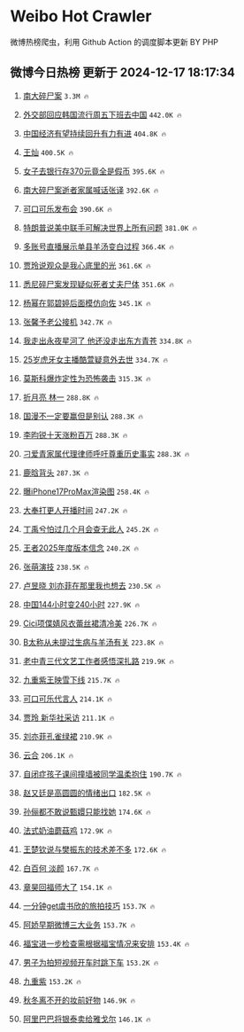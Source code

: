 # Weibo Hot Crawler 



微博热榜爬虫，利用 Github Action 的调度脚本更新 BY PHP 


## 微博今日热榜 更新于 2024-12-17 18:17:34 
1. [南大碎尸案](https://s.weibo.com/weibo?q=%E5%8D%97%E5%A4%A7%E7%A2%8E%E5%B0%B8%E6%A1%88&t=31&band_rank=1&Refer=top) `3.3M 🔥` 

1. [外交部回应韩国流行周五下班去中国](https://s.weibo.com/weibo?q=%23%E5%A4%96%E4%BA%A4%E9%83%A8%E5%9B%9E%E5%BA%94%E9%9F%A9%E5%9B%BD%E6%B5%81%E8%A1%8C%E5%91%A8%E4%BA%94%E4%B8%8B%E7%8F%AD%E5%8E%BB%E4%B8%AD%E5%9B%BD%23&t=31&band_rank=2&Refer=top) `442.0K 🔥` 

1. [中国经济有望持续回升有力有进](https://s.weibo.com/weibo?q=%23%E4%B8%AD%E5%9B%BD%E7%BB%8F%E6%B5%8E%E6%9C%89%E6%9C%9B%E6%8C%81%E7%BB%AD%E5%9B%9E%E5%8D%87%E6%9C%89%E5%8A%9B%E6%9C%89%E8%BF%9B%23&t=31&band_rank=3&Refer=top) `404.8K 🔥` 

1. [王灿](https://s.weibo.com/weibo?q=%E7%8E%8B%E7%81%BF&t=31&band_rank=4&Refer=top) `400.5K 🔥` 

1. [女子去银行存370元竟全是假币](https://s.weibo.com/weibo?q=%23%E5%A5%B3%E5%AD%90%E5%8E%BB%E9%93%B6%E8%A1%8C%E5%AD%98370%E5%85%83%E7%AB%9F%E5%85%A8%E6%98%AF%E5%81%87%E5%B8%81%23&t=31&band_rank=5&Refer=top) `395.6K 🔥` 

1. [南大碎尸案逝者家属喊话张译](https://s.weibo.com/weibo?q=%23%E5%8D%97%E5%A4%A7%E7%A2%8E%E5%B0%B8%E6%A1%88%E9%80%9D%E8%80%85%E5%AE%B6%E5%B1%9E%E5%96%8A%E8%AF%9D%E5%BC%A0%E8%AF%91%23&t=31&band_rank=6&Refer=top) `392.6K 🔥` 

1. [可口可乐发布会](https://s.weibo.com/weibo?q=%23%E5%8F%AF%E5%8F%A3%E5%8F%AF%E4%B9%90%E5%8F%91%E5%B8%83%E4%BC%9A%23&t=31&band_rank=7&Refer=top) `390.6K 🔥` 

1. [特朗普说美中联手可解决世界上所有问题](https://s.weibo.com/weibo?q=%23%E7%89%B9%E6%9C%97%E6%99%AE%E8%AF%B4%E7%BE%8E%E4%B8%AD%E8%81%94%E6%89%8B%E5%8F%AF%E8%A7%A3%E5%86%B3%E4%B8%96%E7%95%8C%E4%B8%8A%E6%89%80%E6%9C%89%E9%97%AE%E9%A2%98%23&t=31&band_rank=8&Refer=top) `381.0K 🔥` 

1. [多账号直播展示单县羊汤变白过程](https://s.weibo.com/weibo?q=%23%E5%A4%9A%E8%B4%A6%E5%8F%B7%E7%9B%B4%E6%92%AD%E5%B1%95%E7%A4%BA%E5%8D%95%E5%8E%BF%E7%BE%8A%E6%B1%A4%E5%8F%98%E7%99%BD%E8%BF%87%E7%A8%8B%23&t=31&band_rank=9&Refer=top) `366.4K 🔥` 

1. [贾玲说观众是我心底里的光](https://s.weibo.com/weibo?q=%23%E8%B4%BE%E7%8E%B2%E8%AF%B4%E8%A7%82%E4%BC%97%E6%98%AF%E6%88%91%E5%BF%83%E5%BA%95%E9%87%8C%E7%9A%84%E5%85%89%23&t=31&band_rank=10&Refer=top) `361.6K 🔥` 

1. [悉尼碎尸案发现疑似死者丈夫尸体](https://s.weibo.com/weibo?q=%23%E6%82%89%E5%B0%BC%E7%A2%8E%E5%B0%B8%E6%A1%88%E5%8F%91%E7%8E%B0%E7%96%91%E4%BC%BC%E6%AD%BB%E8%80%85%E4%B8%88%E5%A4%AB%E5%B0%B8%E4%BD%93%23&t=31&band_rank=11&Refer=top) `351.6K 🔥` 

1. [杨幂在郭碧婷后面模仿向佐](https://s.weibo.com/weibo?q=%23%E6%9D%A8%E5%B9%82%E5%9C%A8%E9%83%AD%E7%A2%A7%E5%A9%B7%E5%90%8E%E9%9D%A2%E6%A8%A1%E4%BB%BF%E5%90%91%E4%BD%90%23&t=31&band_rank=12&Refer=top) `345.1K 🔥` 

1. [张馨予老公接机](https://s.weibo.com/weibo?q=%23%E5%BC%A0%E9%A6%A8%E4%BA%88%E8%80%81%E5%85%AC%E6%8E%A5%E6%9C%BA%23&t=31&band_rank=13&Refer=top) `342.7K 🔥` 

1. [我走出永夜星河了 他还没走出东方青苍](https://s.weibo.com/weibo?q=%E6%88%91%E8%B5%B0%E5%87%BA%E6%B0%B8%E5%A4%9C%E6%98%9F%E6%B2%B3%E4%BA%86%20%E4%BB%96%E8%BF%98%E6%B2%A1%E8%B5%B0%E5%87%BA%E4%B8%9C%E6%96%B9%E9%9D%92%E8%8B%8D&t=31&band_rank=14&Refer=top) `334.8K 🔥` 

1. [25岁虎牙女主播酷萱疑意外去世](https://s.weibo.com/weibo?q=%2325%E5%B2%81%E8%99%8E%E7%89%99%E5%A5%B3%E4%B8%BB%E6%92%AD%E9%85%B7%E8%90%B1%E7%96%91%E6%84%8F%E5%A4%96%E5%8E%BB%E4%B8%96%23&t=31&band_rank=15&Refer=top) `334.7K 🔥` 

1. [莫斯科爆炸定性为恐怖袭击](https://s.weibo.com/weibo?q=%23%E8%8E%AB%E6%96%AF%E7%A7%91%E7%88%86%E7%82%B8%E5%AE%9A%E6%80%A7%E4%B8%BA%E6%81%90%E6%80%96%E8%A2%AD%E5%87%BB%23&t=31&band_rank=16&Refer=top) `315.3K 🔥` 

1. [折月亮 林一](https://s.weibo.com/weibo?q=%E6%8A%98%E6%9C%88%E4%BA%AE%20%E6%9E%97%E4%B8%80&t=31&band_rank=17&Refer=top) `288.8K 🔥` 

1. [国漫不一定要赢但是别认](https://s.weibo.com/weibo?q=%23%E5%9B%BD%E6%BC%AB%E4%B8%8D%E4%B8%80%E5%AE%9A%E8%A6%81%E8%B5%A2%E4%BD%86%E6%98%AF%E5%88%AB%E8%AE%A4%23&t=31&band_rank=18&Refer=top) `288.3K 🔥` 

1. [李昀锐十天涨粉百万](https://s.weibo.com/weibo?q=%23%E6%9D%8E%E6%98%80%E9%94%90%E5%8D%81%E5%A4%A9%E6%B6%A8%E7%B2%89%E7%99%BE%E4%B8%87%23&t=31&band_rank=19&Refer=top) `288.3K 🔥` 

1. [刁爱青家属代理律师呼吁尊重历史事实](https://s.weibo.com/weibo?q=%23%E5%88%81%E7%88%B1%E9%9D%92%E5%AE%B6%E5%B1%9E%E4%BB%A3%E7%90%86%E5%BE%8B%E5%B8%88%E5%91%BC%E5%90%81%E5%B0%8A%E9%87%8D%E5%8E%86%E5%8F%B2%E4%BA%8B%E5%AE%9E%23&t=31&band_rank=20&Refer=top) `288.3K 🔥` 

1. [鹿晗背头](https://s.weibo.com/weibo?q=%E9%B9%BF%E6%99%97%E8%83%8C%E5%A4%B4&t=31&band_rank=21&Refer=top) `287.3K 🔥` 

1. [曝iPhone17ProMax渲染图](https://s.weibo.com/weibo?q=%23%E6%9B%9DiPhone17ProMax%E6%B8%B2%E6%9F%93%E5%9B%BE%23&t=31&band_rank=22&Refer=top) `258.4K 🔥` 

1. [大奉打更人开播时间](https://s.weibo.com/weibo?q=%E5%A4%A7%E5%A5%89%E6%89%93%E6%9B%B4%E4%BA%BA%E5%BC%80%E6%92%AD%E6%97%B6%E9%97%B4&t=31&band_rank=23&Refer=top) `247.2K 🔥` 

1. [丁禹兮怕过几个月会查无此人](https://s.weibo.com/weibo?q=%23%E4%B8%81%E7%A6%B9%E5%85%AE%E6%80%95%E8%BF%87%E5%87%A0%E4%B8%AA%E6%9C%88%E4%BC%9A%E6%9F%A5%E6%97%A0%E6%AD%A4%E4%BA%BA%23&t=31&band_rank=24&Refer=top) `245.2K 🔥` 

1. [王者2025年度版本信念](https://s.weibo.com/weibo?q=%23%E7%8E%8B%E8%80%852025%E5%B9%B4%E5%BA%A6%E7%89%88%E6%9C%AC%E4%BF%A1%E5%BF%B5%23&t=31&band_rank=25&Refer=top) `240.2K 🔥` 

1. [张萌演技](https://s.weibo.com/weibo?q=%E5%BC%A0%E8%90%8C%E6%BC%94%E6%8A%80&t=31&band_rank=26&Refer=top) `238.5K 🔥` 

1. [卢昱晓 刘亦菲在那里我也想去](https://s.weibo.com/weibo?q=%E5%8D%A2%E6%98%B1%E6%99%93%20%E5%88%98%E4%BA%A6%E8%8F%B2%E5%9C%A8%E9%82%A3%E9%87%8C%E6%88%91%E4%B9%9F%E6%83%B3%E5%8E%BB&t=31&band_rank=27&Refer=top) `230.5K 🔥` 

1. [中国144小时变240小时](https://s.weibo.com/weibo?q=%23%E4%B8%AD%E5%9B%BD144%E5%B0%8F%E6%97%B6%E5%8F%98240%E5%B0%8F%E6%97%B6%23&t=31&band_rank=28&Refer=top) `227.9K 🔥` 

1. [Cici项偞婧风衣蕾丝裙清冷美](https://s.weibo.com/weibo?q=%23Cici%E9%A1%B9%E5%81%9E%E5%A9%A7%E9%A3%8E%E8%A1%A3%E8%95%BE%E4%B8%9D%E8%A3%99%E6%B8%85%E5%86%B7%E7%BE%8E%23&t=31&band_rank=29&Refer=top) `226.7K 🔥` 

1. [B太称从未提过生病与羊汤有关](https://s.weibo.com/weibo?q=%23B%E5%A4%AA%E7%A7%B0%E4%BB%8E%E6%9C%AA%E6%8F%90%E8%BF%87%E7%94%9F%E7%97%85%E4%B8%8E%E7%BE%8A%E6%B1%A4%E6%9C%89%E5%85%B3%23&t=31&band_rank=30&Refer=top) `223.8K 🔥` 

1. [老中青三代文艺工作者感悟深扎路](https://s.weibo.com/weibo?q=%23%E8%80%81%E4%B8%AD%E9%9D%92%E4%B8%89%E4%BB%A3%E6%96%87%E8%89%BA%E5%B7%A5%E4%BD%9C%E8%80%85%E6%84%9F%E6%82%9F%E6%B7%B1%E6%89%8E%E8%B7%AF%23&t=31&band_rank=31&Refer=top) `219.9K 🔥` 

1. [九重紫王映雪下线](https://s.weibo.com/weibo?q=%E4%B9%9D%E9%87%8D%E7%B4%AB%E7%8E%8B%E6%98%A0%E9%9B%AA%E4%B8%8B%E7%BA%BF&t=31&band_rank=32&Refer=top) `215.7K 🔥` 

1. [可口可乐代言人](https://s.weibo.com/weibo?q=%E5%8F%AF%E5%8F%A3%E5%8F%AF%E4%B9%90%E4%BB%A3%E8%A8%80%E4%BA%BA&t=31&band_rank=33&Refer=top) `214.1K 🔥` 

1. [贾玲 新华社采访](https://s.weibo.com/weibo?q=%E8%B4%BE%E7%8E%B2%20%E6%96%B0%E5%8D%8E%E7%A4%BE%E9%87%87%E8%AE%BF&t=31&band_rank=34&Refer=top) `211.1K 🔥` 

1. [刘亦菲孔雀绿裙](https://s.weibo.com/weibo?q=%23%E5%88%98%E4%BA%A6%E8%8F%B2%E5%AD%94%E9%9B%80%E7%BB%BF%E8%A3%99%23&t=31&band_rank=35&Refer=top) `210.9K 🔥` 

1. [云合](https://s.weibo.com/weibo?q=%E4%BA%91%E5%90%88&t=31&band_rank=36&Refer=top) `206.1K 🔥` 

1. [自闭症孩子课间撞墙被同学温柔抱住](https://s.weibo.com/weibo?q=%23%E8%87%AA%E9%97%AD%E7%97%87%E5%AD%A9%E5%AD%90%E8%AF%BE%E9%97%B4%E6%92%9E%E5%A2%99%E8%A2%AB%E5%90%8C%E5%AD%A6%E6%B8%A9%E6%9F%94%E6%8A%B1%E4%BD%8F%23&t=31&band_rank=37&Refer=top) `190.7K 🔥` 

1. [赵又廷是高圆圆的情绪出口](https://s.weibo.com/weibo?q=%23%E8%B5%B5%E5%8F%88%E5%BB%B7%E6%98%AF%E9%AB%98%E5%9C%86%E5%9C%86%E7%9A%84%E6%83%85%E7%BB%AA%E5%87%BA%E5%8F%A3%23&t=31&band_rank=38&Refer=top) `182.5K 🔥` 

1. [孙俪都不敢说甄嬛只能找她](https://s.weibo.com/weibo?q=%E5%AD%99%E4%BF%AA%E9%83%BD%E4%B8%8D%E6%95%A2%E8%AF%B4%E7%94%84%E5%AC%9B%E5%8F%AA%E8%83%BD%E6%89%BE%E5%A5%B9&t=31&band_rank=39&Refer=top) `174.6K 🔥` 

1. [法式奶油蘑菇鸡](https://s.weibo.com/weibo?q=%E6%B3%95%E5%BC%8F%E5%A5%B6%E6%B2%B9%E8%98%91%E8%8F%87%E9%B8%A1&t=31&band_rank=40&Refer=top) `172.9K 🔥` 

1. [王楚钦说与樊振东的技术差不多](https://s.weibo.com/weibo?q=%23%E7%8E%8B%E6%A5%9A%E9%92%A6%E8%AF%B4%E4%B8%8E%E6%A8%8A%E6%8C%AF%E4%B8%9C%E7%9A%84%E6%8A%80%E6%9C%AF%E5%B7%AE%E4%B8%8D%E5%A4%9A%23&t=31&band_rank=41&Refer=top) `172.6K 🔥` 

1. [白百何 淡颜](https://s.weibo.com/weibo?q=%E7%99%BD%E7%99%BE%E4%BD%95%20%E6%B7%A1%E9%A2%9C&t=31&band_rank=42&Refer=top) `167.7K 🔥` 

1. [章昊回福师大了](https://s.weibo.com/weibo?q=%E7%AB%A0%E6%98%8A%E5%9B%9E%E7%A6%8F%E5%B8%88%E5%A4%A7%E4%BA%86&t=31&band_rank=43&Refer=top) `154.1K 🔥` 

1. [一分钟get虞书欣的旅拍技巧](https://s.weibo.com/weibo?q=%23%E4%B8%80%E5%88%86%E9%92%9Fget%E8%99%9E%E4%B9%A6%E6%AC%A3%E7%9A%84%E6%97%85%E6%8B%8D%E6%8A%80%E5%B7%A7%23&t=31&band_rank=44&Refer=top) `153.7K 🔥` 

1. [阿娇早期微博三大业务](https://s.weibo.com/weibo?q=%E9%98%BF%E5%A8%87%E6%97%A9%E6%9C%9F%E5%BE%AE%E5%8D%9A%E4%B8%89%E5%A4%A7%E4%B8%9A%E5%8A%A1&t=31&band_rank=45&Refer=top) `153.7K 🔥` 

1. [福宝进一步检查需根据福宝情况来安排](https://s.weibo.com/weibo?q=%23%E7%A6%8F%E5%AE%9D%E8%BF%9B%E4%B8%80%E6%AD%A5%E6%A3%80%E6%9F%A5%E9%9C%80%E6%A0%B9%E6%8D%AE%E7%A6%8F%E5%AE%9D%E6%83%85%E5%86%B5%E6%9D%A5%E5%AE%89%E6%8E%92%23&t=31&band_rank=46&Refer=top) `153.4K 🔥` 

1. [男子为拍短视频开车时跳下车](https://s.weibo.com/weibo?q=%23%E7%94%B7%E5%AD%90%E4%B8%BA%E6%8B%8D%E7%9F%AD%E8%A7%86%E9%A2%91%E5%BC%80%E8%BD%A6%E6%97%B6%E8%B7%B3%E4%B8%8B%E8%BD%A6%23&t=31&band_rank=47&Refer=top) `153.2K 🔥` 

1. [九重紫](https://s.weibo.com/weibo?q=%E4%B9%9D%E9%87%8D%E7%B4%AB&t=31&band_rank=48&Refer=top) `153.2K 🔥` 

1. [秋冬离不开的妆前好物](https://s.weibo.com/weibo?q=%E7%A7%8B%E5%86%AC%E7%A6%BB%E4%B8%8D%E5%BC%80%E7%9A%84%E5%A6%86%E5%89%8D%E5%A5%BD%E7%89%A9&t=31&band_rank=49&Refer=top) `146.9K 🔥` 

1. [阿里巴巴将银泰卖给雅戈尔](https://s.weibo.com/weibo?q=%23%E9%98%BF%E9%87%8C%E5%B7%B4%E5%B7%B4%E5%B0%86%E9%93%B6%E6%B3%B0%E5%8D%96%E7%BB%99%E9%9B%85%E6%88%88%E5%B0%94%23&t=31&band_rank=50&Refer=top) `146.1K 🔥` 

